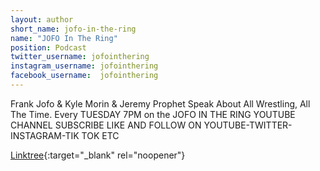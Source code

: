 ```yaml
---
layout: author
short_name: jofo-in-the-ring
name: "JOFO In The Ring"
position: Podcast
twitter_username: jofointhering
instagram_username: jofointhering
facebook_username:  jofointhering
---
```

Frank Jofo & Kyle Morin & Jeremy Prophet Speak About All Wrestling, All The Time.
Every TUESDAY 7PM on the JOFO IN THE RING YOUTUBE CHANNEL
SUBSCRIBE LIKE AND FOLLOW ON YOUTUBE-TWITTER-INSTAGRAM-TIK TOK ETC

[Linktree](https://linktr.ee/Jofointhering){:target="_blank" rel="noopener"}
